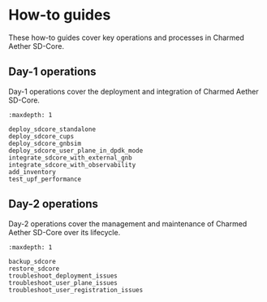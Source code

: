 # How-to guides

These how-to guides cover key operations and processes in Charmed Aether SD-Core.

## Day-1 operations

Day-1 operations cover the deployment and integration of Charmed Aether SD-Core.

```{toctree}
:maxdepth: 1

deploy_sdcore_standalone
deploy_sdcore_cups
deploy_sdcore_gnbsim
deploy_sdcore_user_plane_in_dpdk_mode
integrate_sdcore_with_external_gnb
integrate_sdcore_with_observability
add_inventory
test_upf_performance
```

## Day-2 operations

Day-2 operations cover the management and maintenance of Charmed Aether SD-Core over its lifecycle.

```{toctree}
:maxdepth: 1

backup_sdcore
restore_sdcore
troubleshoot_deployment_issues
troubleshoot_user_plane_issues
troubleshoot_user_registration_issues
```

